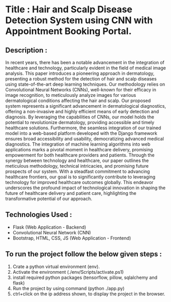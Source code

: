 # Title : Hair and Scalp Disease Detection System using CNN with Appointment Booking Portal.

## Description :

In recent years, there has been a notable advancement in the integration of healthcare and technology, particularly evident in the field of medical image analysis. This paper introduces a pioneering approach in dermatology, presenting a robust method for the detection of hair and scalp diseases using state-of-the-art deep learning techniques. Our methodology relies on Convolutional Neural Networks (CNNs), well-known for their efficacy in image recognition, to meticulously analyze images for various dermatological conditions affecting the hair and scalp. Our proposed system represents a significant advancement in dermatological diagnostics, offering a non-invasive and highly efficient means of early detection and diagnosis. By leveraging the capabilities of CNNs, our model holds the potential to revolutionize dermatology, providing accessible and timely healthcare solutions. Furthermore, the seamless integration of our trained model into a web-based platform developed with the Django framework ensures broad accessibility and usability, democratizing advanced medical diagnostics. The integration of machine learning algorithms into web applications marks a pivotal moment in healthcare delivery, promising empowerment for both healthcare providers and patients. Through the synergy between technology and healthcare, our paper outlines the meticulous methodology, technical intricacies, and promising future prospects of our system. With a steadfast commitment to advancing healthcare frontiers, our goal is to significantly contribute to leveraging technology for improved healthcare outcomes globally. This endeavor underscores the profound impact of technological innovation in shaping the future of healthcare delivery and patient care, highlighting the transformative potential of our approach.

## Technologies Used :

- Flask (Web Application - Backend)
- Convolutional Neural Network (CNN)
- Bootstrap, HTML, CSS, JS (Web Application - Frontend)

## To run the project follow the below given steps :

1. Crate a python virtual environment (env).
2. Activate the environment (./env/Scripts/activate.ps1)
3. install required python packages (tensorflow, pillow, sqlalchemy and flask)
4. Run the project by using command (python ./app.py)
5. ctrl+click on the ip address shown, to display the project in the browser.
